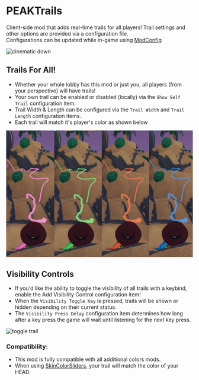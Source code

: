 # PEAKTrails

Client-side mod that adds real-time trails for all players! Trail settings and other options are provided via a configuration file.  
Configurations can be updated while in-game using [ModConfig](https://thunderstore.io/c/peak/p/PEAKModding/ModConfig/)  

![cinematic down](https://github.com/darmuh/PEAKTrails/blob/main/images/trails_cinema_down_cropped.webp?raw=true)

## Trails For All!
- Whether your whole lobby has this mod or just you, all players (from your perspective) will have trails!  
- Your own trail can be enabled or disabled (locally) via the ``Show Self Trail`` configuration item.  
- Trail Width & Length can be configured via the ``Trail Width`` and ``Trail Length`` configuration items.  
- Each trail will match it's player's color as shown below  

![colors image](https://github.com/darmuh/PEAKTrails/blob/main/images/colors.png?raw=true)

## Visibility Controls
- If you'd like the ability to toggle the visibility of all trails with a keybind, enable the Add Visibility Control configuration item!
- When the ``Visibility Toggle Key`` is pressed, trails will be shown or hidden depending on their current status.
- The ``Visibility Press Delay`` configuration item determines how long after a key press the game will wait until listening for the next key press.  

![toggle trail](https://github.com/darmuh/PEAKTrails/blob/main/images/toggle_trail.webp?raw=true)  

### Compatibility:  
- This mod is fully compatible with all additional colors mods.  
- When using [SkinColorSliders](https://thunderstore.io/c/peak/p/Snosz/SkinColorSliders/), your trail will match the color of your HEAD.  